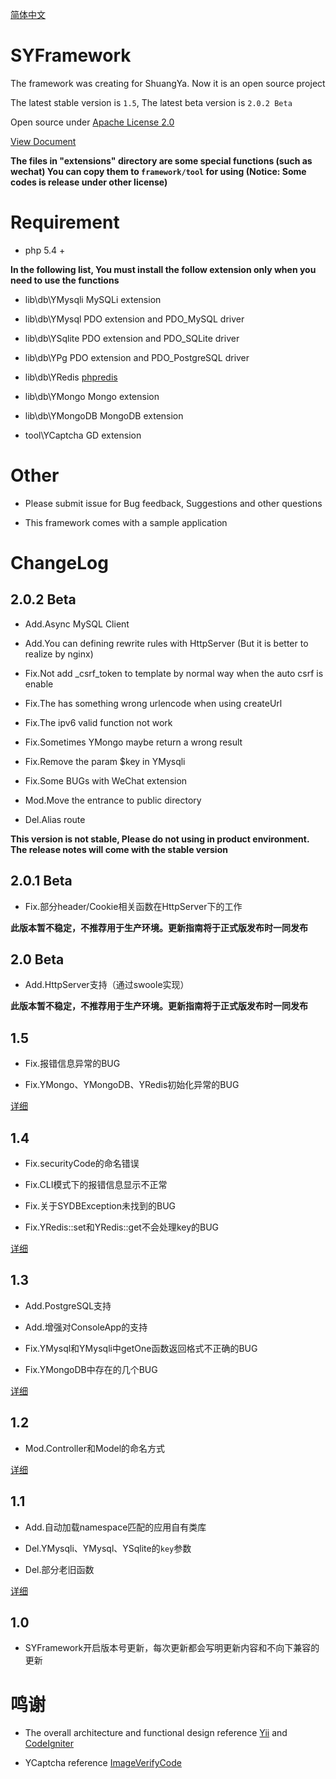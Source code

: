 [简体中文](README.md)

# SYFramework

The framework was creating for ShuangYa. Now it is an open source project

The latest stable version is `1.5`, The latest beta version is `2.0.2 Beta`

Open source under [Apache License 2.0](http://opensource.org/licenses/Apache-2.0)

[View Document](http://framework.sylibs.com)

**The files in "extensions" directory are some special functions (such as wechat) You can copy them to `framework/tool` for using (Notice: Some codes is release under other license)**

# Requirement

* php 5.4 +

**In the following list, You must install the follow extension only when you need to use the functions**

* lib\db\YMysqli MySQLi extension

* lib\db\YMysql PDO extension and PDO_MySQL driver

* lib\db\YSqlite PDO extension and PDO_SQLite driver

* lib\db\YPg PDO extension and PDO_PostgreSQL driver

* lib\db\YRedis [phpredis](https://github.com/phpredis/phpredis)

* lib\db\YMongo Mongo extension

* lib\db\YMongoDB MongoDB extension

* tool\YCaptcha GD extension

# Other

* Please submit issue for Bug feedback, Suggestions and other questions

* This framework comes with a sample application 

# ChangeLog

## 2.0.2 Beta

* Add.Async MySQL Client

* Add.You can defining rewrite rules with HttpServer (But it is better to realize by nginx)

* Fix.Not add _csrf_token to template by normal way when the auto csrf is enable

* Fix.The has something wrong urlencode when using createUrl

* Fix.The ipv6 valid function not work

* Fix.Sometimes YMongo maybe return a wrong result

* Fix.Remove the param $key in YMysqli

* Fix.Some BUGs with WeChat extension

* Mod.Move the entrance to public directory

* Del.Alias route

**This version is not stable, Please do not using in product environment. The release notes will come with the stable version**

## 2.0.1 Beta

* Fix.部分header/Cookie相关函数在HttpServer下的工作

**此版本暂不稳定，不推荐用于生产环境。更新指南将于正式版发布时一同发布**

## 2.0 Beta

* Add.HttpServer支持（通过swoole实现）

**此版本暂不稳定，不推荐用于生产环境。更新指南将于正式版发布时一同发布**

## 1.5

* Fix.报错信息异常的BUG

* Fix.YMongo、YMongoDB、YRedis初始化异常的BUG

[详细](update1.md#1-5)

## 1.4

* Fix.securityCode的命名错误

* Fix.CLI模式下的报错信息显示不正常

* Fix.关于SYDBException未找到的BUG

* Fix.YRedis::set和YRedis::get不会处理key的BUG

[详细](update1.md#1-4)

## 1.3

* Add.PostgreSQL支持

* Add.增强对ConsoleApp的支持

* Fix.YMysql和YMysqli中getOne函数返回格式不正确的BUG

* Fix.YMongoDB中存在的几个BUG

[详细](update1.md#1-3)

## 1.2

* Mod.Controller和Model的命名方式

[详细](update1.md#1-2)

## 1.1

* Add.自动加载namespace匹配的应用自有类库

* Del.YMysqli、YMysql、YSqlite的`key`参数

* Del.部分老旧函数

[详细](update1.md#1-1)

## 1.0

* SYFramework开启版本号更新，每次更新都会写明更新内容和不向下兼容的更新

# 鸣谢

* The overall architecture and functional design reference [Yii](http://www.yiiframework.com/) and [CodeIgniter](http://codeigniter.com)

* YCaptcha reference [ImageVerifyCode](https://git.oschina.net/reevy/ImageVerifyCode)